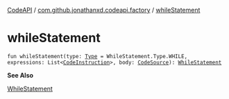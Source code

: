 [CodeAPI](../index.md) / [com.github.jonathanxd.codeapi.factory](index.md) / [whileStatement](.)

# whileStatement

`fun whileStatement(type: `[`Type`](../com.github.jonathanxd.codeapi.base/-while-statement/-type/index.md)` = WhileStatement.Type.WHILE, expressions: List<`[`CodeInstruction`](../com.github.jonathanxd.codeapi/-code-instruction.md)`>, body: `[`CodeSource`](../com.github.jonathanxd.codeapi/-code-source/index.md)`): `[`WhileStatement`](../com.github.jonathanxd.codeapi.base/-while-statement/index.md)

**See Also**

[WhileStatement](../com.github.jonathanxd.codeapi.base/-while-statement/index.md)

